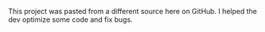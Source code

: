 This project was pasted from a different source here on GitHub. I helped the dev optimize some code and fix bugs.
